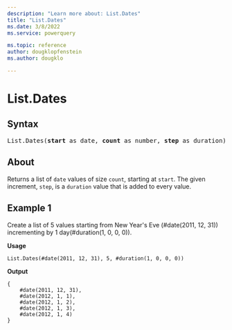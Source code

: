 ```yaml
---
description: "Learn more about: List.Dates"
title: "List.Dates"
ms.date: 3/8/2022
ms.service: powerquery

ms.topic: reference
author: dougklopfenstein
ms.author: dougklo

---
```

# List.Dates

## Syntax

<pre>
List.Dates(<b>start</b> as date, <b>count</b> as number, <b>step</b> as duration) as list
</pre>

## About

Returns a list of `date` values of size `count`, starting at `start`. The given increment, `step`, is a `duration` value that is added to every value.

## Example 1

Create a list of 5 values starting from New Year's Eve (#date(2011, 12, 31)) incrementing by 1 day(#duration(1, 0, 0, 0)).

**Usage**

```powerquery-m
List.Dates(#date(2011, 12, 31), 5, #duration(1, 0, 0, 0))
```

**Output**

```powerquery-m
{
    #date(2011, 12, 31),
    #date(2012, 1, 1),
    #date(2012, 1, 2),
    #date(2012, 1, 3),
    #date(2012, 1, 4)
}
```
